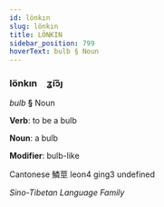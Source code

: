 ```yaml
---
id: lönkın
slug: lönkın
title: LÖNKIN
sidebar_position: 799
hoverText: bulb § Noun
---
```


### lönkın&emsp;<span kind="abugida">ʓ̃ıɔ̃ȷ</span>

*bulb* **§** Noun

**Verb**: to be a bulb

**Noun**: a bulb

**Modifier**: bulb-like

Cantonese 鱗莖 leon4 ging3 undefined

*Sino-Tibetan Language Family*